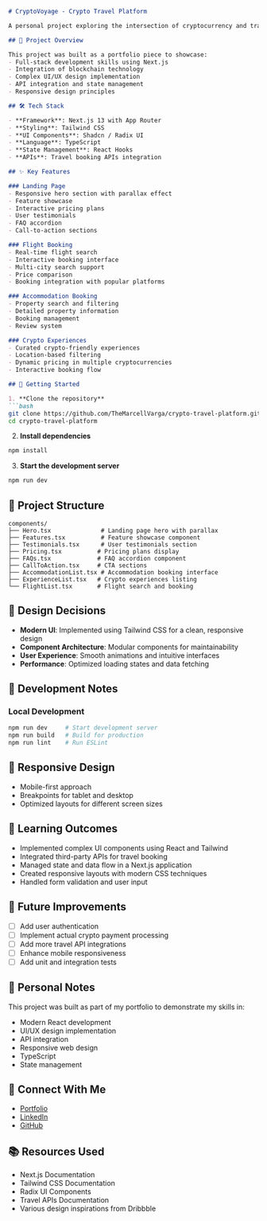 ```markdown
# CryptoVoyage - Crypto Travel Platform

A personal project exploring the intersection of cryptocurrency and travel booking. Built with Next.js and modern web technologies, this platform demonstrates the potential of blockchain technology in the travel industry.

## 🎯 Project Overview

This project was built as a portfolio piece to showcase:
- Full-stack development skills using Next.js
- Integration of blockchain technology
- Complex UI/UX design implementation
- API integration and state management
- Responsive design principles

## 🛠 Tech Stack

- **Framework**: Next.js 13 with App Router
- **Styling**: Tailwind CSS
- **UI Components**: Shadcn / Radix UI
- **Language**: TypeScript
- **State Management**: React Hooks
- **APIs**: Travel booking APIs integration

## ✨ Key Features

### Landing Page
- Responsive hero section with parallax effect
- Feature showcase
- Interactive pricing plans
- User testimonials
- FAQ accordion
- Call-to-action sections

### Flight Booking
- Real-time flight search
- Interactive booking interface
- Multi-city search support
- Price comparison
- Booking integration with popular platforms

### Accommodation Booking
- Property search and filtering
- Detailed property information
- Booking management
- Review system

### Crypto Experiences
- Curated crypto-friendly experiences
- Location-based filtering
- Dynamic pricing in multiple cryptocurrencies
- Interactive booking flow

## 🚀 Getting Started

1. **Clone the repository**
```bash
git clone https://github.com/TheMarcellVarga/crypto-travel-platform.git
cd crypto-travel-platform
```

2. **Install dependencies**
```bash
npm install
```

3. **Start the development server**
```bash
npm run dev
```

## 📁 Project Structure

```text
components/
├── Hero.tsx              # Landing page hero with parallax
├── Features.tsx          # Feature showcase component
├── Testimonials.tsx      # User testimonials section
├── Pricing.tsx          # Pricing plans display
├── FAQs.tsx             # FAQ accordion component
├── CallToAction.tsx     # CTA sections
├── AccommodationList.tsx # Accommodation booking interface
├── ExperienceList.tsx   # Crypto experiences listing
└── FlightList.tsx       # Flight search and booking
```

## 🎨 Design Decisions

- **Modern UI**: Implemented using Tailwind CSS for a clean, responsive design
- **Component Architecture**: Modular components for maintainability
- **User Experience**: Smooth animations and intuitive interfaces
- **Performance**: Optimized loading states and data fetching

## 🔧 Development Notes

### Local Development
```bash
npm run dev     # Start development server
npm run build   # Build for production
npm run lint    # Run ESLint
```

<!-- ### Environment Variables
Create a `.env.local` file:
```
NEXT_PUBLIC_API_KEY=your_api_key
``` -->

## 📱 Responsive Design

- Mobile-first approach
- Breakpoints for tablet and desktop
- Optimized layouts for different screen sizes

## 🌟 Learning Outcomes

- Implemented complex UI components using React and Tailwind
- Integrated third-party APIs for travel booking
- Managed state and data flow in a Next.js application
- Created responsive layouts with modern CSS techniques
- Handled form validation and user input

## 🔮 Future Improvements

- [ ] Add user authentication
- [ ] Implement actual crypto payment processing
- [ ] Add more travel API integrations
- [ ] Enhance mobile responsiveness
- [ ] Add unit and integration tests

## 📝 Personal Notes

This project was built as part of my portfolio to demonstrate my skills in:
- Modern React development
- UI/UX design implementation
- API integration
- Responsive web design
- TypeScript
- State management

## 🔗 Connect With Me

- [Portfolio](https://marcellvarga.com)
- [LinkedIn](https://www.linkedin.com/in/marcellvarga/)
- [GitHub](https://github.com/TheMarcellVarga)

## 📚 Resources Used

- Next.js Documentation
- Tailwind CSS Documentation
- Radix UI Components
- Travel APIs Documentation
- Various design inspirations from Dribbble

```
